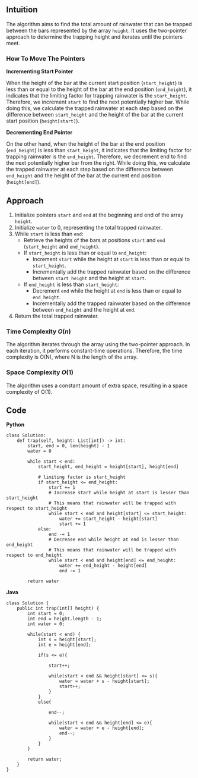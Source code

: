 

## Intuition
The algorithm aims to find the total amount of rainwater that can be trapped between the bars represented by the array `height`. It uses the two-pointer approach to determine the trapping height and iterates until the pointers meet.

### How To Move The Pointers

**Incrementing Start Pointer**

When the height of the bar at the current start position (`start_height`) is less than or equal to the height of the bar at the end position (`end_height`), it indicates that the limiting factor for trapping rainwater is the `start_height`. Therefore, we increment `start` to find the next potentially higher bar. While doing this, we calculate the trapped rainwater at each step based on the difference between `start_height` and the height of the bar at the current start position (`height[start]`).

**Decrementing End Pointer**

On the other hand, when the height of the bar at the end position (`end_height`) is less than `start_height`, it indicates that the limiting factor for trapping rainwater is the `end_height`. Therefore, we decrement end to find the next potentially higher bar from the right. While doing this, we calculate the trapped rainwater at each step based on the difference between `end_height` and the height of the bar at the current end position (`height[end]`).




## Approach
1. Initialize pointers `start` and `end` at the beginning and end of the array `height`.
2. Initialize `water` to 0, representing the total trapped rainwater.
3. While `start` is less than `end`:
    - Retrieve the heights of the bars at positions `start` and `end` (`start_height` and `end_height`).
    - If `start_height` is less than or equal to `end_height`:
        - Increment `start` while the height at `start` is less than or equal to `start_height`.
        - Incrementally add the trapped rainwater based on the difference between `start_height` and the height at `start`.
    - If `end_height` is less than `start_height`:
        - Decrement `end` while the height at `end` is less than or equal to `end_height`.
        - Incrementally add the trapped rainwater based on the difference between `end_height` and the height at `end`.
4. Return the total trapped rainwater.

### Time Complexity $O(n)$
The algorithm iterates through the array using the two-pointer approach. In each iteration, it performs constant-time operations. Therefore, the time complexity is O(N), where N is the length of the array.

### Space Complexity $O(1)$
The algorithm uses a constant amount of extra space, resulting in a space complexity of O(1).

## Code
**Python**
```
class Solution:
    def trap(self, height: List[int]) -> int:
        start, end = 0, len(height) - 1
        water = 0

        while start < end:
            start_height, end_height = height[start], height[end]

            # limiting factor is start_height
            if start_height <= end_height:
                start += 1
                # Increase start while height at start is lesser than start_height
                # This means that rainwater will be trapped with respect to start_height
                while start < end and height[start] <= start_height:
                    water += start_height - height[start]
                    start += 1
            else:
                end -= 1
                # Decrease end while height at end is lesser than end_height
                # This means that rainwater will be trapped with respect to end_height
                while start < end and height[end] <= end_height:
                    water += end_height - height[end]
                    end -= 1
        
        return water
```

**Java**
```
class Solution {
    public int trap(int[] height) {
        int start = 0;
        int end = height.length - 1;
        int water = 0;

        while(start < end) {
            int s = height[start];
            int e = height[end];

            if(s <= e){
                
                start++;
                
                while(start < end && height[start] <= s){
                    water = water + s - height[start];
                    start++;
                } 
            }
            else{
                
                end--;

                while(start < end && height[end] <= e){
                    water = water + e - height[end];
                    end--;
                } 
            }
        }

        return water;
    }
}
```